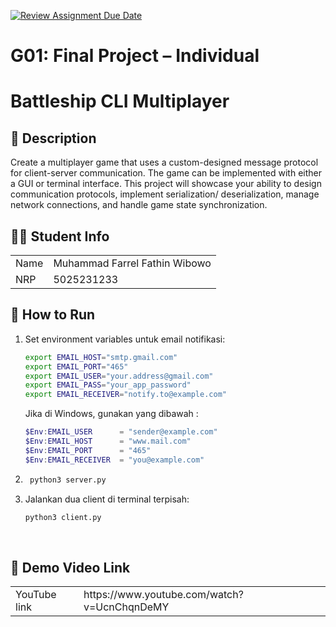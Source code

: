 [![Review Assignment Due Date](https://classroom.github.com/assets/deadline-readme-button-22041afd0340ce965d47ae6ef1cefeee28c7c493a6346c4f15d667ab976d596c.svg)](https://classroom.github.com/a/P48HpVIQ)
# G01: Final Project – Individual


# Battleship CLI Multiplayer

## **📜 Description**
  Create a multiplayer game that uses a custom-designed message protocol for client-server
communication. The game can be implemented with either a GUI or terminal interface. This
project will showcase your ability to design communication protocols, implement serialization/
deserialization, manage network connections, and handle game state synchronization.

## **🧑‍🎓 Student Info**
<table>
  <tr>
    <td>Name</td>
    <td>Muhammad Farrel Fathin Wibowo</td>
  </tr>
  <tr>
    <td>NRP</td>
    <td>5025231233</td>
  </tr>
</table> 

## **🚀 How to Run**
1. Set environment variables untuk email notifikasi:
    ```bash
    export EMAIL_HOST="smtp.gmail.com"
    export EMAIL_PORT="465"
    export EMAIL_USER="your.address@gmail.com"
    export EMAIL_PASS="your_app_password"
    export EMAIL_RECEIVER="notify.to@example.com"
    ```
    Jika di Windows, gunakan yang dibawah :
    ```PowerShell
    $Env:EMAIL_USER      = "sender@example.com"
    $Env:EMAIL_HOST      = "www.mail.com"
    $Env:EMAIL_PORT      = "465"
    $Env:EMAIL_RECEIVER  = "you@example.com"
    ```
2. ```bash
    python3 server.py
    ```
3. Jalankan dua client di terminal terpisah:
    ```bash
    python3 client.py
    ```

<br>

## **🎥 Demo Video Link**
<table>
  <tr>
    <td>YouTube link</td>
    <td>https://www.youtube.com/watch?v=UcnChqnDeMY</td>
  </tr>
</table> 
  </tr>
</table> 

<br>
